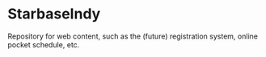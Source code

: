 # StarbaseIndy
Repository for web content, such as the (future) registration system, online pocket schedule, etc.

